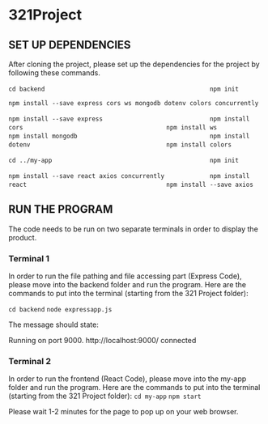# 321Project

## SET UP DEPENDENCIES
After cloning the project, please set up the dependencies for the project by following these commands.

`cd backend                                             `
`npm init                                               `

`npm install --save express cors ws mongodb dotenv colors concurrently        `

`npm install --save express                             `
`npm install cors                                       `
`npm install ws                                         `
`npm install mongodb                                    `
`npm install dotenv                                     `
`npm install colors                                     `


`cd ../my-app                                           `
`npm init                                               `


`npm install --save react axios concurrently            `
`npm install react                                      `
`npm install --save axios                               `

## RUN THE PROGRAM
The code needs to be run on two separate terminals in order to display the product. 
### Terminal 1
In order to run the file pathing and file accessing part (Express Code), please move into the backend folder and run the program.
Here are the commands to put into the terminal (starting from the 321 Project folder):

`cd backend`
`node expressapp.js`

The message should state:

Running on port 9000.
http://localhost:9000/
connected

### Terminal 2
In order to run the frontend (React Code), please move into the my-app folder and run the program. 
Here are the commands to put into the terminal (starting from the 321 Project folder):
`cd my-app`
`npm start`

Please wait 1-2 minutes for the page to pop up on your web browser.
